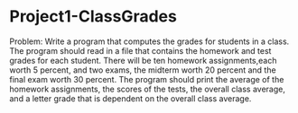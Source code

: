 # Project1-ClassGrades

Problem: Write a program that computes the grades for students in a class. The program should read in a file
that contains the homework and test grades for each student. There will be ten homework assignments,each worth
5 percent, and two exams, the midterm worth 20 percent and the final exam worth 30 percent. The program should
print the average of the homework assignments, the scores of the tests, the overall class average, and a letter
grade that is dependent on the overall class average.